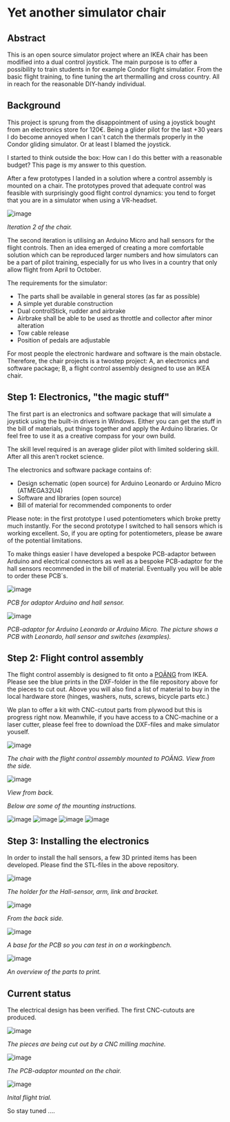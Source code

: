 # Yet another simulator chair

## Abstract 

This is an open source simulator project where an IKEA chair has been modified into a dual control joystick. The main purpose is to offer a possibility to train students in for example Condor flight simulatior. From the basic flight training, to fine tuning the art thermalling and cross country. All in reach for the reasonable DIY-handy individual.

## Background

This project is sprung from the disappointment of using a joystick bought from an electronics store for 120€. Being a glider pilot for the last +30 years I do become annoyed when I can´t catch the thermals properly in the Condor gliding simulator. Or at least I blamed the joystick.

I started to think outside the box: How can I do this better with a reasonable budget? This page is my answer to this question.

After a few prototypes I landed in a solution where a control assembly is mounted on a chair. The prototypes proved that adequate control was feasible with surprisingly good flight control dynamics: you tend to forget that you are in a simulator when using a VR-headset. 

![image](https://github.com/speedbird620/SimChair/assets/50543575/214895bf-fdc9-41e7-b973-d6968128a447)

_Iteration 2 of the chair._

The second iteration is utilising an Arduino Micro and hall sensors for the flight controls. Then an idea emerged of creating a more comfortable solution which can be reproduced larger numbers and how simulators can be a part of pilot training, especially for us who lives in a country that only allow flight from April to October.

The requirements for the simulator:
 - The parts shall be available in general stores (as far as possible)
 - A simple yet durable construction
 - Dual controlStick, rudder and airbrake
 - Airbrake shall be able to be used as throttle and collector after minor alteration
 - Tow cable release
 - Position of pedals are adjustable

For most people the electronic hardware and software is the main obstacle. Therefore, the chair projects is a twostep project: A, an electronics and software package; B, a flight control assembly designed to use an IKEA chair.

## Step 1: Electronics, "the magic stuff"

The first part is an electronics and software package that will simulate a joystick using the built-in drivers in Windows. Either you can get the stuff in the bill of materials, put things together and apply the Arduino libraries. Or feel free to use it as a creative compass for your own build.

The skill level required is an average glider pilot with limited soldering skill. After all this aren’t rocket science.

The electronics and software package contains of:
 - Design schematic (open source) for Arduino Leonardo or Arduino Micro (ATMEGA32U4)
 - Software and libraries (open source)
 - Bill of material for recommended components to order 

Please note: in the first prototype I used potentiometers which broke pretty much instantly. For the second prototype I switched to hall sensors which is working excellent. So, if you are opting for potentiometers, please be aware of the potential limitations.

To make things easier I have developed a bespoke PCB-adaptor between Arduino and electrical connectors as well as a bespoke PCB-adaptor for the hall sensors recommended in the bill of material. Eventually you will be able to order these PCB´s.

![image](https://github.com/speedbird620/SimChair/assets/50543575/3c605845-c650-41a6-91f2-39089f4274d3)

_PCB for adaptor Arduino and hall sensor._

![image](https://github.com/speedbird620/SimChair/assets/50543575/6affe71b-3b06-4f39-a636-f8d2b02d357a)

_PCB-adaptor for Arduino Leonardo or Arduino Micro. The picture shows a PCB with Leonardo, hall sensor and switches (examples)._

## Step 2: Flight control assembly

The flight control assembly is designed to fit onto a [POÄNG](https://www.ikea.com/se/sv/cat/poaeng-serie-07472/) from IKEA. Please see the blue prints in the DXF-folder in the file repository above for the pieces to cut out. Above you will also find a list of material to buy in the local hardware store (hinges, washers, nuts, screws, bicycle parts etc.)

We plan to offer a kit with CNC-cutout parts from plywood but this is progress right now. Meanwhile, if you have access to a CNC-machine or a laser cutter, please feel free to download the DXF-files and make simulator youself.

![image](https://github.com/user-attachments/assets/efb08bbc-0c84-4f5d-8846-0a5b164729b6)

_The chair with the flight control assembly mounted to POÄNG. View from the side._

![image](https://github.com/user-attachments/assets/32235e13-b1d1-47c4-abeb-899849b73cd0)

_View from back._

_Below are some of the mounting instructions._

![image](https://github.com/user-attachments/assets/f4c4fd63-ba61-429a-8b03-78ad15a9b609)
![image](https://github.com/user-attachments/assets/4ba0644f-8edb-4e2f-8bd6-7cef5fda46a1)
![image](https://github.com/user-attachments/assets/0066c525-5ac4-47df-8fc4-14b8e6680873)
![image](https://github.com/user-attachments/assets/aac32c1b-e04c-422a-afda-2fa244be8f5b)


## Step 3: Installing the electronics

In order to install the hall sensors, a few 3D printed items has been developed. Please find the STL-files in the above repository. 

![image](https://github.com/user-attachments/assets/a8060ea2-dbb9-4f40-8c77-556ec7fdfe7c)

_The holder for the Hall-sensor, arm, link and bracket._

![image](https://github.com/user-attachments/assets/664167cb-c9f0-4220-96c3-6ec773aa6a8e)

_From the back side._

![image](https://github.com/user-attachments/assets/358a0d4d-c429-4f00-bae5-15e6008fd893)

_A base for the PCB so you can test in on a workingbench._

![image](https://github.com/user-attachments/assets/2232b4db-af97-4446-830b-79d78d8e8029)

_An overview of the parts to print._

## Current status

The electrical design has been verified. The first CNC-cutouts are produced.

![image](https://github.com/user-attachments/assets/af9f7d71-a253-40db-b3a3-0c45151bbc9c)

_The pieces are being cut out by a CNC milling machine._

![image](https://github.com/user-attachments/assets/a1bb0b4e-a280-4b20-b4ed-05d5c3fa40a0)

_The PCB-adaptor mounted on the chair._



![image](https://github.com/user-attachments/assets/5a70ea52-f2ca-45bf-8daa-5c055da71a14)

_Inital flight trial._



So stay tuned ....
